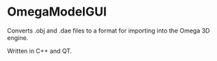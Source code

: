 # OmegaModelGUI

Converts .obj and .dae files to a format for importing into the Omega 3D engine.

Written in C++ and QT.
